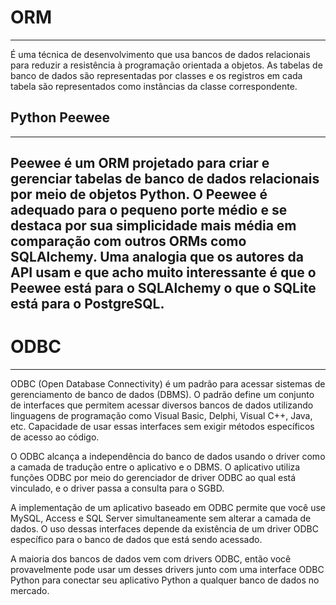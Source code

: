 #  ORM
---------------

É uma técnica de desenvolvimento que usa bancos de dados relacionais para reduzir a resistência à programação orientada a objetos. As tabelas de banco de dados são representadas por classes e os registros em cada tabela são representados como instâncias da classe correspondente.

## Python Peewee
-----
Peewee é um ORM projetado para criar e gerenciar tabelas de banco de dados relacionais por meio de objetos Python. O Peewee é adequado para o pequeno porte médio e se destaca por sua simplicidade mais média em comparação com outros ORMs como SQLAlchemy. Uma analogia que os autores da API usam e que acho muito interessante é que o Peewee está para o SQLAlchemy o que o SQLite está para o PostgreSQL.
-----------------------------

# ODBC
----------
ODBC (Open Database Connectivity) é um padrão para acessar sistemas de gerenciamento de banco de dados (DBMS). O padrão define um conjunto de interfaces que permitem acessar diversos bancos de dados utilizando linguagens de programação como Visual Basic, Delphi, Visual C++, Java, etc. Capacidade de usar essas interfaces sem exigir métodos específicos de acesso ao código.

O ODBC alcança a independência do banco de dados usando o driver como a camada de tradução entre o aplicativo e o DBMS. O aplicativo utiliza funções ODBC por meio do gerenciador de driver ODBC ao qual está vinculado, e o driver passa a consulta para o SGBD.

A implementação de um aplicativo baseado em ODBC permite que você use MySQL, Access e SQL Server simultaneamente sem alterar a camada de dados. O uso dessas interfaces depende da existência de um driver ODBC específico para o banco de dados que está sendo acessado.

A maioria dos bancos de dados vem com drivers ODBC, então você provavelmente pode usar um desses drivers junto com uma interface ODBC Python para conectar seu aplicativo Python a qualquer banco de dados no mercado.
